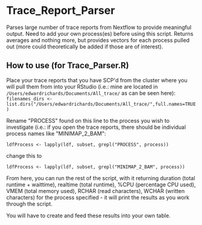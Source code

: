 # Trace_Report_Parser
Parses large number of trace reports from Nextflow to provide meaningful output.
Need to add your own process(es) before using this script.
Returns averages and nothing more, but provides vectors for each process pulled out (more could theoretically be added if those are of interest).

## How to use (for Trace_Parser.R) 
Place your trace reports that you have SCP'd from the cluster where you will pull them from into your RStudio (i.e.: mine are located in `/Users/edwardrichards/Documents/All_trace/` as can be seen here):
`filenames_dirs <- list.dirs("/Users/edwardrichards/Documents/All_trace/",full.names=TRUE)`

Rename "PROCESS" found on this line to the process you wish to investigate (i.e.: if you open the trace reports, there should be individual process names like "MINIMAP_2_BAM":

`ldfProcess <- lapply(ldf, subset, grepl("PROCESS", process))` 

change this to 

`ldfProcess <- lapply(ldf, subset, grepl("MINIMAP_2_BAM", process))`

From here, you can run the rest of the script, with it returning duration (total runtime + waittime), realtime (total runtime), %CPU (percentage CPU used), VMEM (total memory used), RCHAR (read characters), WCHAR (written characters) for the process specified - it will print the results as you work through the script. 

You will have to create and feed these results into your own table.

